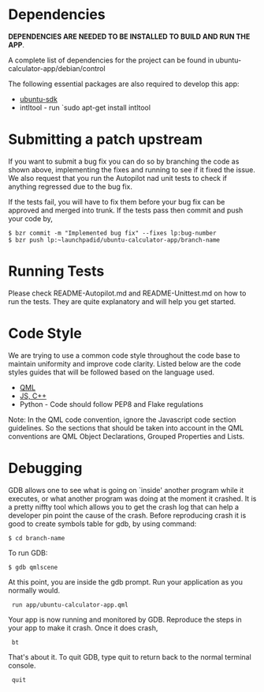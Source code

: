 Dependencies
============
**DEPENDENCIES ARE NEEDED TO BE INSTALLED TO BUILD AND RUN THE APP**.

A complete list of dependencies for the project can be found in ubuntu-calculator-app/debian/control

The following essential packages are also required to develop this app:
* [ubuntu-sdk](http://developer.ubuntu.com/start)
* intltool   - run  `sudo apt-get install intltool

Submitting a patch upstream
===========================

If you want to submit a bug fix you can do so by branching the code as shown
above, implementing the fixes and running to see if it fixed the issue. We also
request that you run the Autopilot nad unit tests to check if anything
regressed due to the bug fix.

If the tests fail, you will have to fix them before your bug fix can be
approved and merged into trunk. If the tests pass then commit and push your
code by,

   

    $ bzr commit -m "Implemented bug fix" --fixes lp:bug-number
    $ bzr push lp:~launchpadid/ubuntu-calculator-app/branch-name

Running Tests
=============

Please check README-Autopilot.md and README-Unittest.md on how to run the tests.
They are quite explanatory and will help you get started.

Code Style
==========

We are trying to use a common code style throughout the code base to maintain
uniformity and improve code clarity. Listed below are the code styles guides
that will be followed based on the language used.

* [QML](http://qt-project.org/doc/qt-5/qml-codingconventions.html) 
* [JS, C++](https://google-styleguide.googlecode.com/svn/trunk/cppguide.xml) 
* Python     - Code should follow PEP8 and Flake regulations

Note: In the QML code convention, ignore the Javascript code section guidelines.
So the sections that should be taken into account in the QML conventions are QML 
Object Declarations, Grouped Properties and Lists.

Debugging
=========
 
GDB allows one to see what is going on `inside' another program while it executes, 
or what another program was doing at the moment it crashed. It is a pretty niffty tool which allows you 
to get the crash log that can help a developer pin point the cause of the crash.
Before reproducing crash it is good to create symbols table for gdb, by using command:

    $ cd branch-name	

To run GDB:

    $ gdb qmlscene

At this point, you are inside the gdb prompt. Run your application as you normally would.

     run app/ubuntu-calculator-app.qml

Your app is now running and monitored by GDB. Reproduce the steps in your app to make it crash. Once it does crash,

     bt

That's about it. To quit GDB, type quit to return back to the normal terminal console.

     quit
